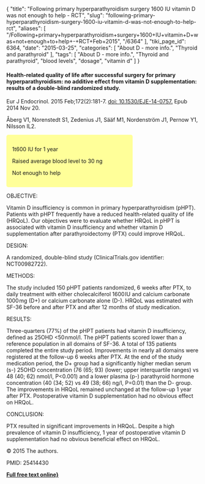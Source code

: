 {
    "title": "Following primary hyperparathyroidism surgery 1600 IU vitamin D was not enough to help - RCT",
    "slug": "following-primary-hyperparathyroidism-surgery-1600-iu-vitamin-d-was-not-enough-to-help-rct",
    "aliases": [
        "/Following+primary+hyperparathyroidism+surgery+1600+IU+vitamin+D+was+not+enough+to+help+-+RCT+Feb+2015",
        "/6364"
    ],
    "tiki_page_id": 6364,
    "date": "2015-03-25",
    "categories": [
        "About D - more info.",
        "Thyroid and parathyroid"
    ],
    "tags": [
        "About D - more info.",
        "Thyroid and parathyroid",
        "blood levels",
        "dosage",
        "vitamin d"
    ]
}


#### Health-related quality of life after successful surgery for primary hyperparathyroidism: no additive effect from vitamin D supplementation: results of a double-blind randomized study.

Eur J Endocrinol. 2015 Feb;172(2):181-7. [doi: 10.1530/EJE-14-0757.](https://doi.org/10.1530/EJE-14-0757.) Epub 2014 Nov 20.

Åberg V1, Norenstedt S1, Zedenius J1, Sääf M1, Nordenström J1, Pernow Y1, Nilsson IL2.

<div class="border" style="background-color:#FF9;padding:15px;margin:10px 0;border-radius:5px;width:300px">

1t600 IU for 1 year

Raised average blood level to 30 ng

Not enough to help

</div>

OBJECTIVE:

Vitamin D insufficiency is common in primary hyperparathyroidism (pHPT). Patients with pHPT frequently have a reduced health-related quality of life (HRQoL). Our objectives were to evaluate whether HRQoL in pHPT is associated with vitamin D insufficiency and whether vitamin D supplementation after parathyroidectomy (PTX) could improve HRQoL.

DESIGN:

A randomized, double-blind study (ClinicalTrials.gov identifier: NCT00982722).

METHODS:

The study included 150 pHPT patients randomized, 6 weeks after PTX, to daily treatment with either cholecalciferol 1600 IU and calcium carbonate 1000 mg (D+) or calcium carbonate alone (D-). HRQoL was estimated with SF-36 before and after PTX and after 12 months of study medication.

RESULTS:

Three-quarters (77%) of the pHPT patients had vitamin D insufficiency, defined as 25OHD <50 nmol/l. The pHPT patients scored lower than a reference population in all domains of SF-36. A total of 135 patients completed the entire study period. Improvements in nearly all domains were registered at the follow-up 6 weeks after PTX. At the end of the study medication period, the D+ group had a significantly higher median serum (s-) 25OHD concentration (76 (65; 93) (lower; upper interquartile ranges) vs 48 (40; 62) nmol/l, P<0.001) and a lower plasma (p-) parathyroid hormone concentration (40 (34; 52) vs 49 (38; 66) ng/l, P=0.01) than the D- group. The improvements in HRQoL remained unchanged at the follow-up 1 year after PTX. Postoperative vitamin D supplementation had no obvious effect on HRQoL.

CONCLUSION:

PTX resulted in significant improvements in HRQoL. Despite a high prevalence of vitamin D insufficiency, 1 year of postoperative vitamin D supplementation had no obvious beneficial effect on HRQoL.

© 2015 The authors.

PMID: 25414430

 **[Full free text online}](http://eje-online.org/content/172/2/181.long)**